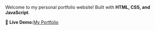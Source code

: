
Welcome to my personal portfolio website! Built with **HTML, CSS, and JavaScript**.

🚀 **Live Demo:**[My Portfolio](https://manglamalikk.github.io/personal-portfolio)
